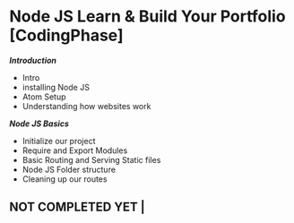 # Node JS Learn & Build Your Portfolio [CodingPhase]

***Introduction***

* Intro
* installing Node JS
* Atom Setup
* Understanding how websites work

***Node JS Basics***

* Initialize our project
* Require and Export Modules
* Basic Routing and Serving Static files
* Node JS Folder structure
* Cleaning up our routes

## NOT COMPLETED YET |
